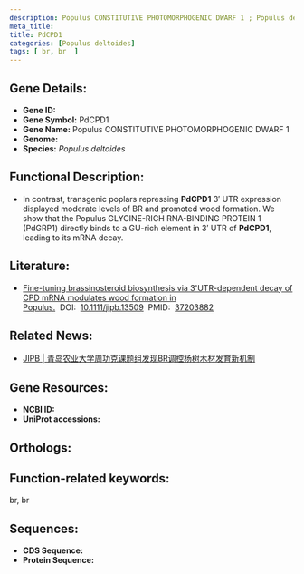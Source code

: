 ```yaml
---
description: Populus CONSTITUTIVE PHOTOMORPHOGENIC DWARF 1 ; Populus deltoides
meta_title:
title: PdCPD1
categories: [Populus deltoides]
tags: [ br, br  ]
---
```


## Gene Details:
- **Gene ID:**	[]()
- **Gene Symbol:** PdCPD1
- **Gene Name:** Populus CONSTITUTIVE PHOTOMORPHOGENIC DWARF 1
- **Genome:** []()
- **Species:** *Populus deltoides*

## Functional Description:
   - In contrast, transgenic poplars repressing **PdCPD1** 3′ UTR expression displayed moderate levels of BR and promoted wood formation.  We show that the Populus GLYCINE-RICH RNA-BINDING PROTEIN 1 (PdGRP1) directly binds to a GU-rich element in 3′ UTR of **PdCPD1**, leading to its mRNA decay. 

## Literature:
   - [Fine-tuning brassinosteroid biosynthesis via 3&#x27;UTR-dependent decay of CPD mRNA modulates wood formation in Populus.]( https://onlinelibrary.wiley.com/doi/10.1111/jipb.13509)&nbsp;&nbsp;DOI:&nbsp;&nbsp;[10.1111/jipb.13509](https://onlinelibrary.wiley.com/doi/10.1111/jipb.13509)&nbsp;&nbsp;PMID:&nbsp;&nbsp;[37203882](https://pubmed.ncbi.nlm.nih.gov/37203882/)

## Related News:
   - [JIPB | 青岛农业大学周功克课题组发现BR调控杨树木材发育新机制](https://mp.weixin.qq.com/s/0ykklAN484NxzKm8jhD5xw)

## Gene Resources:
- **NCBI ID:** [](https://www.ncbi.nlm.nih.gov/gene/?term=)
- **UniProt accessions:** [](https://www.uniprot.org/uniprotkb//entry)

## Orthologs:


## Function-related keywords:
br, br 

## Sequences:
- **CDS Sequence:**
- **Protein Sequence:**
